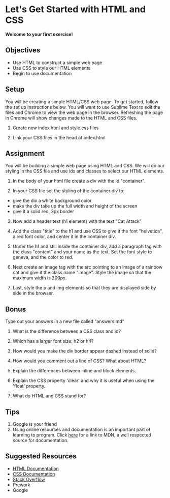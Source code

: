 # Let's Get Started with HTML and CSS

**Welcome to your first exercise!**

## Objectives
- Use HTML to construct a simple web page
- Use CSS to style our HTML elements
- Begin to use documentation

## Setup
You will be creating a simple HTML/CSS web page. To get started, follow the set up instructions below. You will want to use Sublime Text to edit the files and Chrome to view the web page in the browser. Refreshing the page in Chrome will show changes made to the HTML and CSS files.

1. Create new index.html and style.css files

2. Link your CSS files in the head of index.html

## Assignment
You will be building a simple web page using HTML and CSS. We will do our styling in the CSS file and use ids and classes to select our HTML elements.

1. In the body of your html file create a div with the id "container".

2. In your CSS file set the styling of the container div to:
  - give the div a white background color
  - make the div take up the full width and height of the screen
  - give it a solid red, 3px border

3. Now add a header text (h1 element) with the text "Cat Attack"

4. Add the class "title" to the h1 and use CSS to give it the font "helvetica", a red font color, and center it in the container div.

5. Under the h1 and still inside the container div, add a paragraph tag with the class "content" and your name as the text. Set the font style to geneva, and the color to red.


6. Next create an image tag with the src pointing to an image of a rainbow cat and give it the class name "image". Style the image so that the maximum width is 200px.

7. Last, style the p and img elements so that they are displayed side by side in the browser.

## Bonus
Type out your answers in a new file called "answers.md"
1. What is the difference between a CSS class and id?

2. Which has a larger font size: h2 or h4?

3. How would you make the div border appear dashed instead of solid?

4. How would you comment out a line of CSS? What about HTML?

5. Explain the differences between inline and block elements.

6. Explain the CSS property 'clear' and why it is useful when using the 'float' property.

7. What do HTML and CSS stand for?

## Tips
1. Google is your friend
2. Using online resources and documentation is an important part of learning to program. Click [here](https://developer.mozilla.org/en-US/docs/Web/CSS/Reference) for a link to MDN, a well respected source for documentation.


## Suggested Resources
- [HTML Documentation](https://developer.mozilla.org/en-US/docs/Web/HTML/Element)
- [CSS Documentation](https://developer.mozilla.org/en-US/docs/Web/CSS/Reference)
- [Stack Overflow](http://stackoverflow.com/)
- Prework
- Google
